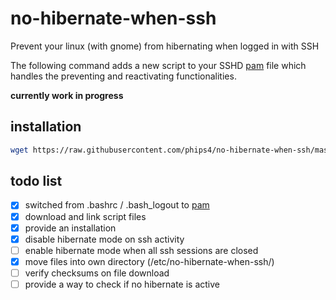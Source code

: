 # no-hibernate-when-ssh
Prevent your linux (with gnome) from hibernating when logged in with SSH

The following command adds a new script to your SSHD [pam](http://www.linux-pam.org/) file which handles the
preventing and reactivating functionalities.

**currently work in progress**

## installation

```sh
wget https://raw.githubusercontent.com/phips4/no-hibernate-when-ssh/master/install.sh && sudo bash ./install.sh && rm ./install.sh
```
## todo list
- [x] switched from .bashrc / .bash_logout to [pam](http://www.linux-pam.org/)
- [x] download and link script files
- [x] provide an installation 
- [x] disable hibernate mode on ssh activity
- [ ] enable hibernate mode when all ssh sessions are closed
- [x] move files into own directory (/etc/no-hibernate-when-ssh/)
- [ ] verify checksums on file download
- [ ] provide a way to check if no hibernate is active
